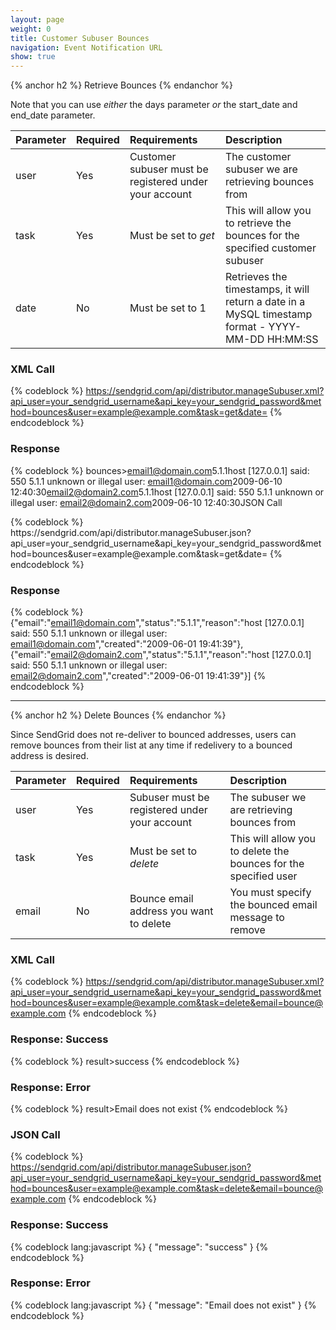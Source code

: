 ```yaml
---
layout: page
weight: 0
title: Customer Subuser Bounces
navigation: Event Notification URL
show: true
---
```


{% anchor h2 %} Retrieve Bounces {% endanchor %}


Note that you can use *either* the days parameter *or* the start_date and end_date parameter.

<table>
<thead>
<tr class="header">
<th align="left">Parameter</th>
<th align="left">Required</th>
<th align="left">Requirements</th>
<th align="left">Description</th>
</tr>
</thead>
<tbody>
<tr class="odd">
<td align="left">user</td>
<td align="left">Yes</td>
<td align="left">Customer subuser must be registered under your account</td>
<td align="left">The customer subuser we are retrieving bounces from</td>
</tr>
<tr class="even">
<td align="left">task</td>
<td align="left">Yes</td>
<td align="left">Must be set to <em>get</em></td>
<td align="left">This will allow you to retrieve the bounces for the specified customer subuser</td>
</tr>
<tr class="odd">
<td align="left">date</td>
<td align="left">No</td>
<td align="left">Must be set to 1</td>
<td align="left">Retrieves the timestamps, it will return a date in a MySQL timestamp format - YYYY-MM-DD HH:MM:SS</td>
</tr>
</tbody>
</table>

### XML Call

{% codeblock %} https://sendgrid.com/api/distributor.manageSubuser.xml?api_user=your_sendgrid_username&api_key=your_sendgrid_password&method=bounces&user=example@example.com&task=get&date= {% endcodeblock %}

### Response

{% codeblock %} bounces\><bounce><email>email1@domain.com</email><status>5.1.1</status><reason>host [127.0.0.1] said: 550 5.1.1 unknown or illegal user: email1@domain.com</reason><created>2009-06-10 12:40:30</created></bounce><bounce><email>email2@domain2.com</email><status>5.1.1</status><reason>host [127.0.0.1] said: 550 5.1.1 unknown or illegal user: email2@domain2.com</reason><created>2009-06-10 12:40:30</created></bounce></bounces>JSON Call

</h3>
{% codeblock %} https://sendgrid.com/api/distributor.manageSubuser.json?api_user=your_sendgrid_username&api_key=your_sendgrid_password&method=bounces&user=example@example.com&task=get&date= {% endcodeblock %}

### Response

{% codeblock %} {"email":"email1@domain.com","status":"5.1.1","reason":"host [127.0.0.1] said: 550 5.1.1 unknown or illegal user: email1@domain.com","created":"2009-06-01 19:41:39"},{"email":"email2@domain2.com","status":"5.1.1","reason":"host [127.0.0.1] said: 550 5.1.1 unknown or illegal user: email2@domain2.com","created":"2009-06-01 19:41:39"}] {% endcodeblock %}

* * * * *


{% anchor h2 %} Delete Bounces {% endanchor %}


Since SendGrid does not re-deliver to bounced addresses, users can remove bounces from their list at any time if redelivery to a bounced address is desired.

<table>
<thead>
<tr class="header">
<th align="left">Parameter</th>
<th align="left">Required</th>
<th align="left">Requirements</th>
<th align="left">Description</th>
</tr>
</thead>
<tbody>
<tr class="odd">
<td align="left">user</td>
<td align="left">Yes</td>
<td align="left">Subuser must be registered under your account</td>
<td align="left">The subuser we are retrieving bounces from</td>
</tr>
<tr class="even">
<td align="left">task</td>
<td align="left">Yes</td>
<td align="left">Must be set to <em>delete</em></td>
<td align="left">This will allow you to delete the bounces for the specified user</td>
</tr>
<tr class="odd">
<td align="left">email</td>
<td align="left">No</td>
<td align="left">Bounce email address you want to delete</td>
<td align="left">You must specify the bounced email message to remove</td>
</tr>
</tbody>
</table>

### XML Call

{% codeblock %} https://sendgrid.com/api/distributor.manageSubuser.xml?api_user=your_sendgrid_username&api_key=your_sendgrid_password&method=bounces&user=example@example.com&task=delete&email=bounce@example.com {% endcodeblock %}

### Response: Success

{% codeblock %} result\><message>success</message></result> {% endcodeblock %}

### Response: Error

{% codeblock %} result\><message>Email does not exist</message></result> {% endcodeblock %}

### JSON Call

{% codeblock %} https://sendgrid.com/api/distributor.manageSubuser.json?api_user=your_sendgrid_username&api_key=your_sendgrid_password&method=bounces&user=example@example.com&task=delete&email=bounce@example.com {% endcodeblock %}

### Response: Success


{% codeblock lang:javascript %}
{
  "message": "success"
}
{% endcodeblock %}


### Response: Error


{% codeblock lang:javascript %}
{
  "message": "Email does not exist"
}
{% endcodeblock %}

